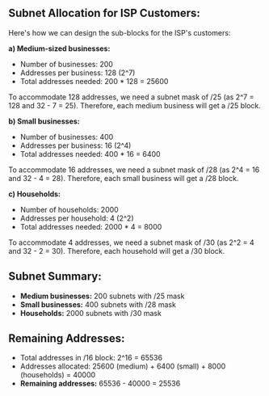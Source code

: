 ## Subnet Allocation for ISP Customers:

Here's how we can design the sub-blocks for the ISP's customers:

**a) Medium-sized businesses:**

*   Number of businesses: 200
*   Addresses per business: 128 (2^7)
*   Total addresses needed: 200 * 128 = 25600

To accommodate 128 addresses, we need a subnet mask of /25 (as 2^7 = 128 and 32 - 7 = 25).  Therefore, each medium business will get a /25 block.

**b) Small businesses:**

*   Number of businesses: 400
*   Addresses per business: 16 (2^4)
*   Total addresses needed: 400 * 16 = 6400

To accommodate 16 addresses, we need a subnet mask of /28 (as 2^4 = 16 and 32 - 4 = 28).  Therefore, each small business will get a /28 block.

**c) Households:**

*   Number of households: 2000
*   Addresses per household: 4 (2^2)
*   Total addresses needed: 2000 * 4 = 8000 

To accommodate 4 addresses, we need a subnet mask of /30 (as 2^2 = 4 and 32 - 2 = 30).  Therefore, each household will get a /30 block.

## Subnet Summary:

*   **Medium businesses:** 200 subnets with /25 mask
*   **Small businesses:** 400 subnets with /28 mask
*   **Households:** 2000 subnets with /30 mask 

## Remaining Addresses:

*   Total addresses in /16 block: 2^16 = 65536
*   Addresses allocated: 25600 (medium) + 6400 (small) + 8000 (households) = 40000
*   **Remaining addresses:** 65536 - 40000 = 25536 
